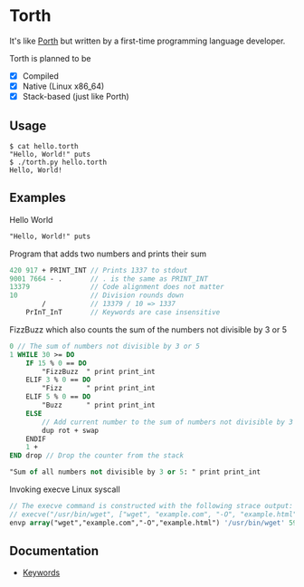 # Torth

It's like [Porth](https://gitlab.com/tsoding/porth) but written by a first-time programming language developer.

Torth is planned to be

- [x] Compiled
- [x] Native (Linux x86_64)
- [x] Stack-based (just like Porth)

## Usage

```console
$ cat hello.torth
"Hello, World!" puts
$ ./torth.py hello.torth
Hello, World!
```

## Examples

Hello World

```pascal
"Hello, World!" puts
```

Program that adds two numbers and prints their sum

```pascal
420 917 + PRINT_INT // Prints 1337 to stdout
9001 7664 - .       // . is the same as PRINT_INT
13379               // Code alignment does not matter
10                  // Division rounds down
        /           // 13379 / 10 => 1337
    PrInT_InT       // Keywords are case insensitive
```

FizzBuzz which also counts the sum of the numbers not divisible by 3 or 5

```pascal
0 // The sum of numbers not divisible by 3 or 5
1 WHILE 30 >= DO
    IF 15 % 0 == DO
        "FizzBuzz  " print print_int
    ELIF 3 % 0 == DO
        "Fizz      " print print_int
    ELIF 5 % 0 == DO
        "Buzz      " print print_int
    ELSE
        // Add current number to the sum of numbers not divisible by 3 or 5
        dup rot + swap
    ENDIF
    1 +
END drop // Drop the counter from the stack

"Sum of all numbers not divisible by 3 or 5: " print print_int
```

Invoking execve Linux syscall

```pascal
// The execve command is constructed with the following strace output:
// execve("/usr/bin/wget", ["wget", "example.com", "-O", "example.html"], 0x7ffffec61f68)
envp array("wget","example.com","-O","example.html") '/usr/bin/wget' 59 syscall3
```

## Documentation

- [Keywords](./docs/keywords.md)
